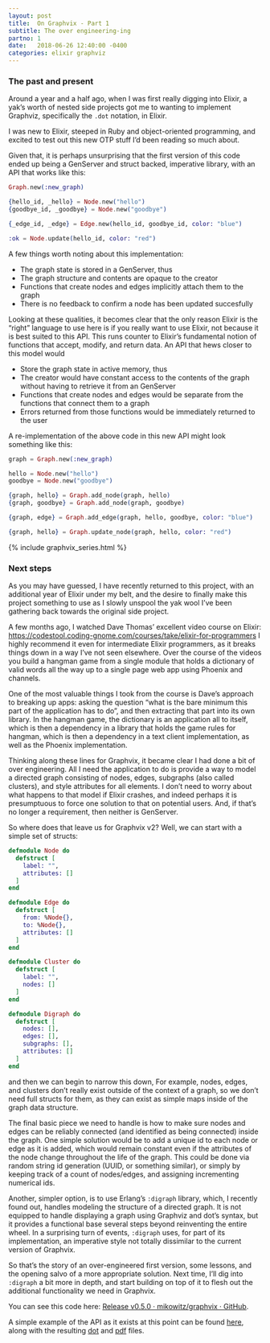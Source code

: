 ```yaml
---
layout: post
title:  On Graphvix - Part 1
subtitle: The over engineering-ing
partno: 1
date:   2018-06-26 12:40:00 -0400
categories: elixir graphviz
---
```


### The past and present
Around a year and a half ago, when I was first really digging into Elixir, a yak’s worth of nested side projects got me to wanting to implement Graphviz, specifically the `.dot` notation, in Elixir.

I was new to Elixir, steeped in Ruby and object-oriented programming, and excited to test out this new OTP stuff I’d been reading so much about.

Given that, it is perhaps unsurprising that the first version of this code ended up being a GenServer and struct backed, imperative library, with an API that works like this:

```elixir
Graph.new(:new_graph)

{hello_id, _hello} = Node.new("hello")
{goodbye_id, _goodbye} = Node.new("goodbye")

{_edge_id, _edge} = Edge.new(hello_id, goodbye_id, color: "blue")

:ok = Node.update(hello_id, color: "red")
```

A few things worth noting about this implementation:

* The graph state is stored in a GenServer, thus
* The graph structure and contents are opaque to the creator
* Functions that create nodes and edges implicitly attach them to the graph
* There is no feedback to confirm a node has been updated succesfully

Looking at these qualities, it becomes clear that the only reason Elixir is the “right” language to use here is if you really want to use Elixir, not because it is best suited to this API. This runs counter to Elixir’s fundamental notion of functions that accept, modify, and return data. An API that hews closer to this model would

* Store the graph state in active memory, thus
* The creator would have constant access to the contents of the graph without having to retrieve it from an GenServer
* Functions that create nodes and edges would be separate from the functions that connect them to a graph
* Errors returned from those functions would be immediately returned to the user

A re-implementation of the above code in this new API might look something like this:

```elixir
graph = Graph.new(:new_graph)

hello = Node.new("hello")
goodbye = Node.new("goodbye")

{graph, hello} = Graph.add_node(graph, hello)
{graph, goodbye} = Graph.add_node(graph, goodbye)

{graph, edge} = Graph.add_edge(graph, hello, goodbye, color: "blue")

{graph, hello} = Graph.update_node(graph, hello, color: "red")
```

{% include graphvix_series.html %}

### Next steps
As you may have guessed, I have recently returned to this project, with an additional year of Elixir under my belt, and the desire to finally make this project something to use as I slowly unspool the yak wool I’ve been gathering back towards the original side project.

A few months ago, I watched Dave Thomas’ excellent video course on Elixir: https://codestool.coding-gnome.com/courses/take/elixir-for-programmers
I highly recommend it even for intermediate Elixir programmers, as it breaks things down in a way I’ve not seen elsewhere. Over the course of the videos you build a hangman game from a single module that holds a dictionary of valid words all the way up to a single page web app using Phoenix and channels.

One of the most valuable things I took from the course is Dave’s approach to breaking up apps: asking the question “what is the bare minimum this part of the application has to do”, and then extracting that part into its own library. In the hangman game, the dictionary is an application all to itself, which is then a dependency in a library that holds the game rules for hangman, which is then a dependency in a text client implementation, as well as the Phoenix implementation.

Thinking along these lines for Graphvix, it became clear I had done a bit of over engineering. All I need the application to do is provide a way to model a directed graph consisting of nodes, edges, subgraphs (also called clusters), and style attributes for all elements. I don’t need to worry about what happens to that model if Elixir crashes, and indeed perhaps it is presumptuous to force one solution to that on potential users. And, if that’s no longer a requirement, then neither is GenServer.

So where does that leave us for Graphvix v2? Well, we can start with a simple set of structs:

```elixir
defmodule Node do
  defstruct [
    label: "",
    attributes: []
  ]
end

defmodule Edge do
  defstruct [
    from: %Node{},
    to: %Node{},
    attributes: []
  ]
end

defmodule Cluster do
  defstruct [
    label: "",
    nodes: []
  ]
end

defmodule Digraph do
  defstruct [
    nodes: [],
    edges: [],
    subgraphs: [],
    attributes: []
  ]
end
```

and then we can begin to narrow this down, For example,  nodes, edges, and clusters don’t really exist outside of the context of a graph, so we don’t need full structs for them, as they can exist as simple maps inside of the graph data structure.

The final basic piece we need to handle is how to make sure nodes and edges can be reliably connected (and identified as being connected) inside the graph. One simple solution would be to add a unique id to each node or edge as it is added, which would remain constant even if the attributes of the node change throughout the life of the graph. This could be done via random string id generation (UUID, or something similar), or simply by keeping track of a count of nodes/edges, and assigning incrementing numerical ids.

Another, simpler option, is to use Erlang’s `:digraph` library, which, I recently found out, handles modeling the structure of a directed graph. It is not equipped to handle displaying a graph using Graphviz and dot’s syntax, but it provides a functional base several steps beyond reinventing the entire wheel. In a surprising turn of events, `:digraph` uses, for part of its implementation, an imperative style not totally dissimilar to the current version of Graphvix.

So that’s the story of an over-engineered first version, some lessons, and the opening salvo of a more appropriate solution. Next time, I’ll dig into `:digraph` a bit more in depth, and start building on top of it to flesh out the additional functionality we need in Graphvix.

 You can see this code here: [Release v0.5.0 · mikowitz/graphvix · GitHub](https://github.com/mikowitz/graphvix/releases/tag/v0.5.0).

 A simple example of the API as it exists at this point can be found [here](https://github.com/mikowitz/graphvix/blob/v0.5.0/examples/basic.ex), along with the resulting [dot](https://github.com/mikowitz/graphvix/blob/v0.5.0/examples/basic.dot) and [pdf](https://github.com/mikowitz/graphvix/blob/v0.5.0/examples/basic.pdf) files.
